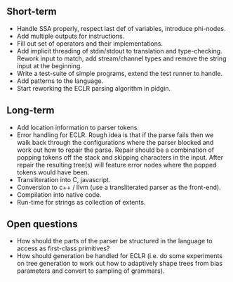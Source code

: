 Short-term
-----------

* Handle SSA properly, respect last def of variables, introduce phi-nodes.
* Add multiple outputs for instructions.
* Fill out set of operators and their implementations.
* Add implicit threading of stdin/stdout to translation and type-checking.
  Rework input to match, add stream/channel types and remove the string input
  at the beginning.
* Write a test-suite of simple programs, extend the test runner to handle.
* Add patterns to the language.
* Start reworking the ECLR parsing algorithm in pidgin.

Long-term
---------

* Add location information to parser tokens.
* Error handling for ECLR. Rough idea is that if the parse fails then we walk
  back through the configurations where the parser blocked and work out how
  to repair the parse. Repair should be a combination of popping tokens off the
  stack and skipping characters in the input. After repair the resulting
  tree(s) will feature error nodes where the popped tokens would have been.
* Transliteration into C, javascript.
* Conversion to c++ / llvm (use a transliterated parser as the front-end).
* Compilation into native code.
* Run-time for strings as collection of extents.

Open questions
--------------

* How should the parts of the parser be structured in the language to access
  as first-class primitives?
* How should generation be handled for ECLR (i.e. do some experiments on tree
  generation to work out how to adaptively shape trees from bias parameters and
  convert to sampling of grammars).


